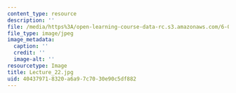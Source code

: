 ```yaml
---
content_type: resource
description: ''
file: /media/https%3A/open-learning-course-data-rc.s3.amazonaws.com/6-041sc-probabilistic-systems-analysis-and-applied-probability-fall-2013/404379718320a6a97c7030e90c5df882_Lecture_22.jpg
file_type: image/jpeg
image_metadata:
  caption: ''
  credit: ''
  image-alt: ''
resourcetype: Image
title: Lecture_22.jpg
uid: 40437971-8320-a6a9-7c70-30e90c5df882
---
```


